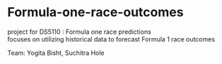 # Formula-one-race-outcomes
project for DS5110 : Formula one race predictions  
focuses on utilizing historical data to forecast Formula 1 race outcomes

Team: Yogita Bisht, Suchitra Hole
